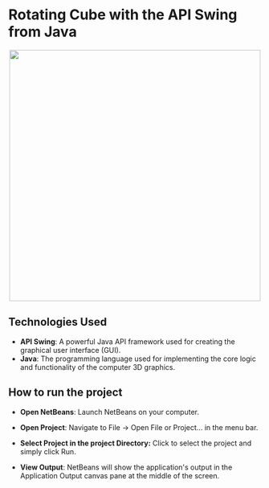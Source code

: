 # Rotating Cube with the API Swing from Java


<p align="center">
  <img src="https://github.com/AdolfCarr/Rotating3DCube_In_QT_and_Java/blob/main/gif_Images/gif_Java.gif" width="500" height="500">
</p>
<p align="center">

## Technologies Used

- **API Swing**: A powerful Java API framework used for creating the graphical user interface (GUI).
- **Java**: The programming language used for implementing the core logic and functionality of the computer 3D graphics.

## How to run the project
- **Open NetBeans**: Launch NetBeans on your computer.

- **Open Project**: Navigate to File -> Open File or Project... in the menu bar.

- **Select Project in the project Directory:** Click to select the project and simply click Run.

- **View Output**: NetBeans will show the application's output in the Application Output canvas pane at the middle of the screen.